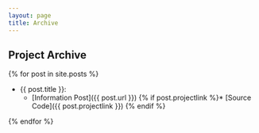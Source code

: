 ```yaml
---
layout: page
title: Archive
---
```


## Project Archive

{% for post in site.posts %}
  * {{ post.title }}: 
    * [Information Post]({{ post.url }}) 
    {% if post.projectlink %}* [Source Code]({{ post.projectlink }}) {% endif %}
	
{% endfor %}